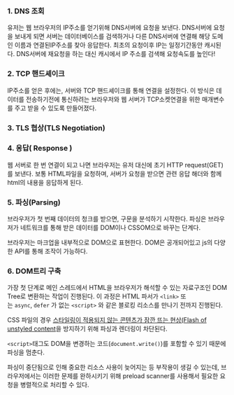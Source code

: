 
### 1. DNS 조회
유저는 웹 브라우저의 IP주소를 얻기위해 DNS서버에 요청을 보낸다.
DNS서버에 요청을 보내게 되면 서버는 데이터베이스를 검색하거나 다른 DNS서버에 연결해 해당 도메인 이름과 연결된IP주소를 찾아 응답한다. 최초의 요청이후 IP는 일정기간동안 캐시된다.
DNS서버에 재요청을 하는 대신 캐시에서 IP 주소를 검색해 요청속도를 높인다!

### 2. TCP 핸드셰이크 
IP주소를 얻은 후에는, 서버와 TCP 핸드셰이크를 통해 연결을 설정한다.
이 방식은 데이터를 전송하기전에 통신하려는 브라우저와 웹 서버가 TCP소켓연결을 위한 매개변수를 주고 받을 수 있도록 만들어졌다.

### 3. TLS 협상(TLS Negotiation)

### 4. 응답( Response )
웹 서버로 한 번 연결이 되고 나면 브라우저는 유저 대신에 초기 HTTP request(GET)를 보낸다. 보통 HTML파일을 요청하며, 서버가 요청을 받으면 관련 응답 해더와 함께 html의 내용을 응답하게 된다.

### 5. 파싱(Parsing)
브라우저가 첫 번째 데이터의 청크를 받으면, 구문을 분석하기 시작한다.
파싱은 브라우저가 네트워크를 통해 받은 데이터를 DOM이나 CSSOM으로 바꾸는 단계다.

브라우저는 마크업을 내부적으로 DOM으로 표현한다.
DOM은 공개되어있고 js의 다양한 API를 통해 조작이 가능하다.

### 6. DOM트리 구축
가장 첫 단계로 메인 스레드에서 HTML을 브라우저가 해석할 수 있는 자료구조인 DOM Tree로 변환하는 작업이 진행된다. 이 과정은 HTML 파서가 `<link>` 또는 `async`, `defer` 가 없는 `<script>` 와 같은 블로킹 리소스를 만나기 전까지 진행된다.

CSS 파일의 경우 [스타일링이 적용되지 않는 콘텐츠가 잠깐 뜨는 현상(Flash of unstyled content](https://ko.wikipedia.org/wiki/FOUC)을 방지하기 위해 파싱과 렌더링이 차단된다.

`<script>`태그도 DOM을 변경하는 코드(`document.write()`)를 포함할 수 있기 때문에 파싱을 멈춘다.

파싱이 중단됨으로 인해 중요한 리소스 사용이 늦어지는 등 부작용이 생길 수 있는데, 브라우저에서는 이러한 문제를 완하시키기 위해 preload scanner를 사용해서 필요한 요청을 병렬적으로 처리할 수 있다.